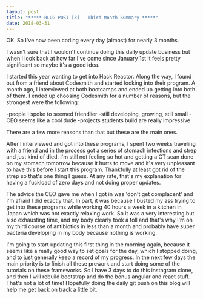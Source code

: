 ```yaml
---
layout: post
title: "***** BLOG POST [3] — Third Month Summary *****"
date: 2018-03-31
---
```


OK. So I've now been coding every day (almost) for nearly 3 months.

I wasn't sure that I wouldn't continue doing this daily update business but when I look back at how far I've come since January 1st it feels pretty significant so maybe it's a good idea.

I started this year wanting to get into Hack Reactor. Along the way, I found out from a friend about Codesmith and started looking into their program. A month ago, I interviewed at both bootcamps and ended up getting into both of them. I ended up choosing Codesmith for a number of reasons, but the strongest were the following:

-people I spoke to seemed friendlier
-still developing, growing, still small
-CEO seems like a cool dude
-projects students build are really impressive

There are a few more reasons than that but these are the main ones.

After I interviewed and got into these programs, I spent two weeks traveling with a friend and in the process got a series of stomach infections and strep and just kind of died. I'm still not feeling so hot and getting a CT scan done on my stomach tomorrow because it hurts to move and it's very unpleasant to have this before I start this program. Thankfully at least got rid of the strep so that's one thing I guess. At any rate, that's my explanation for having a fuckload of zero days and not doing proper updates.

The advice the CEO gave me when I got in was 'don't get complacent' and I'm afraid I did exactly that. In part, it was because I busted my ass trying to get into these programs while working 40 hours a week in a kitchen in Japan which was not exactly relaxing work. So it was a very interesting but also exhausting time, and my body clearly took a toll and that's why I'm on my third course of antibiotics in less than a month and probably have super bacteria developing in my body because nothing is working. 

I'm going to start updating this first thing in the morning again, because it seems like a really good way to set goals for the day, which I stopped doing, and to just generally keep a record of my progress. In the next few days the main priority is to finish all these prework and start doing some of the tutorials on these frameworks. So I have 3 days to do this instagram clone, and then I will rebuild bootstrap and do the bonus angular and react stuff. That's not a lot of time! Hopefully doing the daily git push on this blog will help me get back on track a little bit.